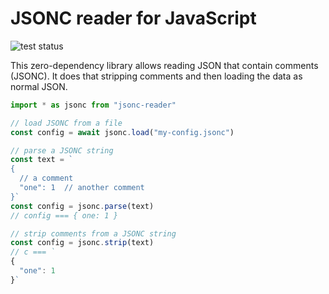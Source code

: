 # JSONC reader for JavaScript

![test status](https://github.com/kevgo/jsonc-js/actions/workflows/tests.yml/badge.svg)

This zero-dependency library allows reading JSON that contain comments (JSONC).
It does that stripping comments and then loading the data as normal JSON.

```ts
import * as jsonc from "jsonc-reader"

// load JSONC from a file
const config = await jsonc.load("my-config.jsonc")

// parse a JSONC string
const text = `
{
  // a comment
  "one": 1  // another comment
}`
const config = jsonc.parse(text)
// config === { one: 1 }

// strip comments from a JSONC string
const config = jsonc.strip(text)
// c === `
{
  "one": 1
}`
```
